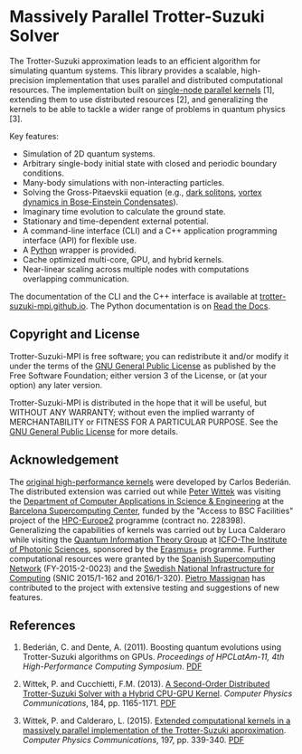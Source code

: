 Massively Parallel Trotter-Suzuki Solver
========================================

The Trotter-Suzuki approximation leads to an efficient algorithm for simulating quantum systems. This library provides a scalable, high-precision implementation that uses parallel and distributed computational resources. The implementation built on [single-node parallel kernels](https://bitbucket.org/zzzoom/trottersuzuki) [1], extending them to use distributed resources [2], and generalizing the kernels to be able to tackle a wider range of problems in quantum physics [3].

Key features:

  - Simulation of 2D quantum systems.
  - Arbitrary single-body initial state with closed and periodic boundary conditions.
  - Many-body simulations with non-interacting particles.
  - Solving the Gross-Pitaevskii equation (e.g., [dark solitons](https://github.com/Lucacalderaro/Master-Thesis/blob/master/Soliton%20generation%20on%20Bose-Einstein%20Condensate.ipynb), [vortex dynamics in Bose-Einstein Condensates](http://nbviewer.jupyter.org/github/trotter-suzuki-mpi/notebooks/blob/master/Vortex_Dynamics.ipynb)).
  - Imaginary time evolution to calculate the ground state.
  - Stationary and time-dependent external potential.
  - A command-line interface (CLI) and a C++ application programming interface (API) for flexible use.
  - A [Python](https://trotter-suzuki-mpi.readthedocs.io/) wrapper is provided.
  - Cache optimized multi-core, GPU, and hybrid kernels.
  - Near-linear scaling across multiple nodes with computations overlapping communication.

The documentation of the CLI and the C++ interface is available at [trotter-suzuki-mpi.github.io](https://trotter-suzuki-mpi.github.io/). The Python documentation is on [Read the Docs](https://trotter-suzuki-mpi.readthedocs.io/).

Copyright and License
---------------------
Trotter-Suzuki-MPI  is free software; you can redistribute it and/or modify it under the terms of the [GNU General Public License](http://www.gnu.org/licenses/gpl-3.0.html) as published by the Free Software Foundation; either version 3 of the License, or (at your option) any later version.

Trotter-Suzuki-MPI is distributed in the hope that it will be useful, but WITHOUT ANY WARRANTY; without even the implied warranty of MERCHANTABILITY or FITNESS FOR A PARTICULAR PURPOSE.  See the [GNU General Public License](http://www.gnu.org/licenses/gpl-3.0.html) for more details.

Acknowledgement
---------------
The [original high-performance kernels](https://bitbucket.org/zzzoom/trottersuzuki) were developed by Carlos Bederián. The distributed extension was carried out while [Peter Wittek](http://peterwittek.com/) was visiting the [Department of Computer Applications in Science \& Engineering](http://www.bsc.es/computer-applications) at the [Barcelona Supercomputing Center](http://www.bsc.es/), funded by the "Access to BSC Facilities" project of the [HPC-Europe2](http://www.hpc-europa.org/) programme (contract no. 228398). Generalizing the capabilities of kernels was carried out by Luca Calderaro while visiting the [Quantum Information Theory Group](https://www.icfo.eu/research/group_details.php?id=19) at [ICFO-The Institute of Photonic Sciences](https://www.icfo.eu/), sponsored by the [Erasmus+](http://ec.europa.eu/programmes/erasmus-plus/index_en.htm) programme. Further computational resources were granted by the [Spanish Supercomputing Network](https://www.bsc.es/marenostrum-support-services/res) (FY-2015-2-0023) and the [Swedish National Infrastructure for Computing](http://www.snic.se/) (SNIC 2015/1-162 and 2016/1-320). [Pietro Massignan](http://users.icfo.es/Pietro.Massignan/) has contributed to the project with extensive testing and suggestions of new features.

References
----------

  1. Bederián, C. and Dente, A. (2011). Boosting quantum evolutions using Trotter-Suzuki algorithms on GPUs. *Proceedings of HPCLatAm-11, 4th High-Performance Computing Symposium*. [PDF](http://www.famaf.unc.edu.ar/grupos/GPGPU/boosting_trotter-suzuki.pdf)

  2. Wittek, P. and Cucchietti, F.M. (2013). [A Second-Order Distributed Trotter-Suzuki Solver with a Hybrid CPU-GPU Kernel](http://dx.doi.org/10.1016/j.cpc.2012.12.008). *Computer Physics Communications*, 184, pp. 1165-1171. [PDF](http://arxiv.org/pdf/1208.2407)

  3. Wittek, P. and Calderaro, L. (2015). [Extended computational kernels in a massively parallel implementation of the Trotter-Suzuki approximation](http://dx.doi.org/10.1016/j.cpc.2015.07.017). *Computer Physics Communications*, 197, pp. 339-340. [PDF](https://www.researchgate.net/profile/Peter_Wittek/publication/280962265_Extended_Computational_Kernels_in_a_Massively_Parallel_Implementation_of_the_TrotterSuzuki_Approximation/links/55cebd1f08aee19936fc5dcf.pdf)
